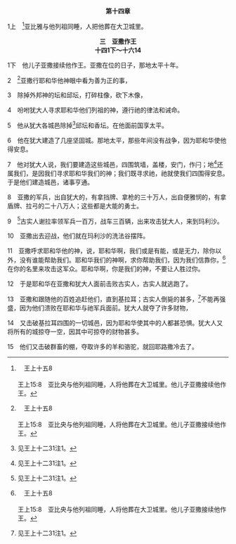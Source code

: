 <p style="text-align:center;font-weight:bold;">第十四章</p>

1上　[^a]亚比雅与他列祖同睡，人把他葬在大卫城里。

[^a]:　王上十五8<br><br>王上15:8　亚比央与他列祖同睡，人将他葬在大卫城里。他儿子亚撒接续他作王。

<p style="text-align:center;font-weight:bold;">三　亚撒作王<br>十四1下～十六14</p>

1下　他儿子亚撒接续他作王。亚撒在位的日子，那地太平十年。

2　[^a]亚撒行耶和华他神眼中看为善为正的事，

[^a]:　王上十五11<br><br>王上15:11　亚撒像他祖大卫一样，行耶和华眼中看为正的事。

3　除掉外邦神的坛和邱坛，打碎柱像，砍下木像，

4　吩咐犹大人寻求耶和华他们列祖的神，遵行祂的律法和诫命。

5　他从犹大各城邑除掉[^1]邱坛和香坛。在他面前国享太平。

[^1]:见王上十二31注1。

6　他在犹大建造了几座坚固城。那地太平，那些年间没有战争，因为耶和华使他得安息。

7　他对犹大人说，我们要建造这些城邑，四围筑墙，盖楼，安门，作闩；地[^1]还属我们，是因我们寻求耶和华我们的神；我们既寻求祂，祂就使我们四围得安息。于是他们建造城邑，诸事亨通。

[^1]:直译，还在我们面前。

8　亚撒的军兵，出自犹大的，有拿挡牌、拿枪的三十万人，出自便雅悯的，有拿盾牌、拉弓的二十八万人；这些都是大能的勇士。

9　[^1]古实人谢拉率领军兵一百万，战车三百辆，出来攻击犹大人，来到玛利沙。

[^1]:或，埃提阿伯人(埃塞俄比亚人。)全章同。

10　亚撒出去迎战，他们就在玛利沙的洗法谷摆阵。

11　亚撒呼求耶和华他的神，说，耶和华啊，我们或是有能，或是无力，除你以外，没有谁能帮助我们。耶和华我们的神啊，求你帮助我们，因为我们信靠你，[^a]在你的名里来攻击这军众。耶和华啊，你是我们的神，不要让人胜过你。

[^a]:　参撒上十七45<br><br>撒上17:45　大卫对那非利士人说，你来攻击我，是靠着刀枪和铜戟；我来攻击你，是在万军之耶和华，就是你所辱骂以色列军阵之神的名里。

12　于是耶和华在亚撒和犹大人面前击败古实人，古实人就逃跑了。

13　亚撒和跟随他的百姓追赶他们，直到基拉耳；古实人倒毙的甚多，[^1]不能再强盛，因为他们溃败在耶和华与祂军兵面前。犹大人就夺了许多财物，

[^1]:或，他们没有一个存活的。

14　又击破基拉耳四围的一切城邑，因为耶和华使其中的人都甚恐惧。犹大人又将所有的城掠夺一空，因其中可掠夺的财物甚多。

15　他们又击破群畜的棚，夺取许多的羊和骆驼，就回耶路撒冷去了。
